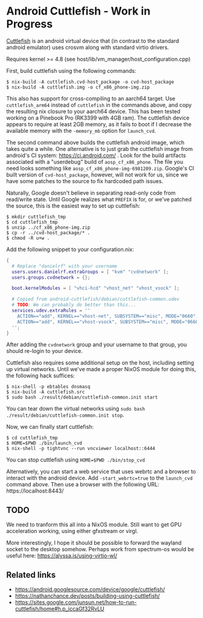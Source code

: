 # Android Cuttlefish - Work in Progress

[Cuttlefish](https://source.android.com/setup/create/cuttlefish) is an android
virtual device that (in contrast to the standard android emulator) uses crosvm
along with standard virtio drivers.

Requires kernel >= 4.8 (see host/lib/vm_manager/host_configuration.cpp)

First, build cuttlefish using the following commands:
```shell
$ nix-build -A cuttlefish.cvd-host_package -o cvd-host_package
$ nix-build -A cuttlefish.img -o cf_x86_phone-img.zip
```
This also has support for cross-compiling to an aarch64 target.
Use `cuttlefish_arm64` instead of `cuttlefish` in the commands above, and copy the resulting nix closure to your aarch64 device.
This has been tested working on a Pinebook Pro (RK3399 with 4GB ram).
The cuttlefish device appears to require at least 2GB memory, as it fails to boot if I decrease the available memory with the `-memory_mb` option for `launch_cvd`.

The second command above builds the cuttlefish android image, which takes quite a while.
One alternative is to just grab the cuttlefish image from android's CI system: https://ci.android.com/ .
Look for the build artifacts associated with a "userdebug" build of `aosp_cf_x86_phone`.
The file you need looks something like `aosp_cf_x86_phone-img-6981209.zip`.
Google's CI built version of `cvd-host_package`, however, will not work for us, since we have some patches to the source to fix hardcoded path issues.

Naturally, Google doesn't believe in separating read-only code from read/write state.
Until Google realizes what `PREFIX` is for, or we've patched the source, this is the easiest way to set up cuttlefish:
```shell
$ mkdir cuttlefish_tmp
$ cd cuttlefish_tmp
$ unzip ../cf_x86_phone-img.zip
$ cp -r ../cvd-host_package/* .
$ chmod -R u+w .
```

Add the following snippet to your configuration.nix:
```nix
{
  # Replace "danielrf" with your username
  users.users.danielrf.extraGroups = [ "kvm" "cvdnetwork" ];
  users.groups.cvdnetwork = {};

  boot.kernelModules = [ "vhci-hcd" "vhost_net" "vhost_vsock" ];

  # Copied from android-cuttlefish/debian/cuttlefish-common.udev
  # TODO: We can probably do better than this...
  services.udev.extraRules = ''
    ACTION=="add", KERNEL=="vhost-net", SUBSYSTEM=="misc", MODE="0660", GROUP="cvdnetwork"
    ACTION=="add", KERNEL=="vhost-vsock", SUBSYSTEM=="misc", MODE="0660", GROUP="cvdnetwork"
  '';
}
```
After adding the `cvdnetwork` group and your username to that group, you should re-login to your device.

Cuttlefish also requires some additional setup on the host, including setting up virtual networks.
Until we've made a proper NixOS module for doing this, the following hack suffices:
```
$ nix-shell -p ebtables dnsmasq
$ nix-build -A cuttlefish.src
$ sudo bash ./result/debian/cuttlefish-common.init start
```
You can tear down the virtual networks using `sudo bash ./result/debian/cuttlefish-common.init stop`.


Now, we can finally start cuttlefish:
```shell
$ cd cuttlefish_tmp
$ HOME=$PWD ./bin/launch_cvd
$ nix-shell -p tightvnc --run vncviewer localhost::6444
```
You can stop cuttlefish using `HOME=$PWD ./bin/stop_cvd`

Alternatively, you can start a web service that uses webrtc and a browser to interact with the android device.
Add `-start_webrtc=true` to the `launch_cvd` command above.
Then use a browser with the following URL: https://localhost:8443/


## TODO

We need to tranform this all into a NixOS module.
Still want to get GPU acceleration working, using either gfxstream or virgl.

More interestingly, I hope it should be possible to forward the wayland socket to the desktop somehow.
Perhaps work from spectrum-os would be useful here: https://alyssa.is/using-virtio-wl/

## Related links
 - https://android.googlesource.com/device/google/cuttlefish/
 - https://nathanchance.dev/posts/building-using-cuttlefish/
 - https://sites.google.com/junsun.net/how-to-run-cuttlefish/home#h.p_iccaGf32RvLU
